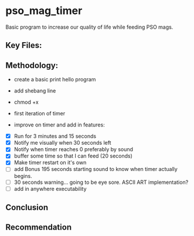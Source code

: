 # pso_mag_timer
Basic program to increase our quality of life while feeding PSO mags.

## Key Files:

## Methodology:
- create a basic print hello program 
- add shebang line
- chmod +x
- first iteration of timer

- improve on timer and add in features:
- [x]  Run for 3 minutes and 15 seconds
- [x]  Notify me visually when 30 seconds left
- [x]  Notify when timer reaches 0 preferably by sound
- [x]  buffer some time so that I can feed (20 seconds)
- [x]  Make timer restart on it's own
- [ ]  add Bonus 195 seconds starting sound to know when timer actually begins.
- [ ]  30 seconds warning...  going to be eye sore. ASCII ART implementation?
- [ ]  add in anywhere executability

## Conclusion

## Recommendation


